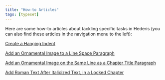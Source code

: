 ```yaml
---
title: "How-to Articles"
tags: [typeset]
---
```

 
<html><body><section data-type="chapter" class="hsecchapter" data-hederis-type="hsecchapter" id="intro-howto" data-pi-attrs="id: intro-howto; data-tags: typeset;" role="doc-chapter" data-tags="typeset" data-author-name=" " data-book-title=" " title="How-to Articles"><p class="hblkp" data-hederis-type="hblkp" id="pGqj9kbkj">Here are some how-to articles about tackling specific tasks in Hederis (you can also find these articles in the navigation menu to the left): </p><p class="hblkp" data-hederis-type="hblkp" id="p2igmPgVz"><a href="{% link _docs/hanging-indent.md %}" data-hederis-type="hspana" id="pA7ees0dK"><span class="Hyperlink" data-hederis-type="hspnspan" id="pQLF0Z0Ul">Create a Hanging Indent</span></a></p><p class="hblkp" data-hederis-type="hblkp" id="p5d73yGL9"><a href="{% link _docs/line-space-ornament.md %}" data-hederis-type="hspana" id="pbZ6uvOJi"><span class="Hyperlink" data-hederis-type="hspnspan" id="pUE5bbbvr">Add an Ornamental Image to a Line Space Paragraph</span></a></p><p class="hblkp" data-hederis-type="hblkp" id="pnxrtNt9T"><a href="{% link _docs/chapter-ornament-inline.md %}" data-hederis-type="hspana" id="pjHMEVHGd"><span class="Hyperlink" data-hederis-type="hspnspan" id="pWn2PpW4w">Add an Ornamental Image on the Same Line as a Chapter Title Paragraph</span></a></p><p class="hblkp" data-hederis-type="hblkp" id="pWLfP3CKB"><a href="{% link _docs/unitalicize-text.md %}" data-hederis-type="hspana" id="pywk4roHy"><span class="Hyperlink" data-hederis-type="hspnspan" id="pY4YbV2Uy">Add Roman Text After Italicized Text, in a Locked Chapter</span></a></p></section></body></html>
